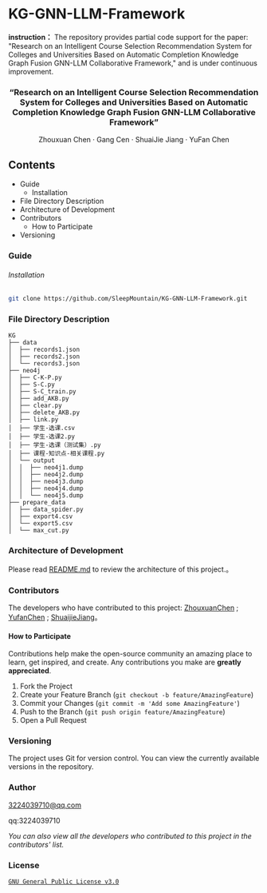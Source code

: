 # KG-GNN-LLM-Framework

**instruction：** The repository provides partial code support for the paper: "Research on an Intelligent Course Selection Recommendation System for Colleges and Universities Based on Automatic Completion Knowledge Graph Fusion GNN-LLM Collaborative Framework," and is under continuous improvement.

  <h3 align="center">“Research on an Intelligent Course Selection Recommendation System for Colleges and Universities Based on Automatic Completion Knowledge Graph Fusion GNN-LLM Collaborative Framework”</h3>
  <p align="center">
   Zhouxuan Chen · Gang Cen · ShuaiJie Jiang · YuFan Chen 
    <br />
  </p>



## Contents

- Guide
  - Installation
- File Directory Description
- Architecture of Development
- Contributors
  - How to Participate
- Versioning

### Guide

###### Installation

```sh
git clone https://github.com/SleepMountain/KG-GNN-LLM-Framework.git
```



### File Directory Description

```
KG 
├── data
│  ├── records1.json
│  ├── records2.json
│  └── records3.json
├── neo4j
│  ├── C-K-P.py
│  ├── S-C.py
│  ├── S-C_train.py
│  ├── add_AKB.py
│  ├── clear.py
│  ├── delete_AKB.py
│  ├── link.py
│  ├── 学生-选课.csv
│  ├── 学生-选课2.py
│  ├── 学生-选课（测试集）.py
│  ├── 课程-知识点-相关课程.py
│  └── output
│  │  ├── neo4j1.dump
│  │  ├── neo4j2.dump
│  │  ├── neo4j3.dump
│  │  ├── neo4j4.dump
│  │  └── neo4j5.dump
├── prepare_data
│  ├── data_spider.py
│  ├── export4.csv
│  └── export5.csv
│  └── max_cut.py
```



### Architecture of Development 

Please read [README.md](https://github.com/SleepMountain/KG-GNN-LLM-Framework/blob/main/README.md) to review the architecture of this project.。



### Contributors

The developers who have contributed to this project: [ZhouxuanChen](https://github.com/SleepMountain) ; [YufanChen](https://github.com/ChenYFan) ; [ShuaijieJiang](https://github.com/JackComputer553)。



#### How to Participate

Contributions help make the open-source community an amazing place to learn, get inspired, and create. Any contributions you make are **greatly appreciated**.


1. Fork the Project
2. Create your Feature Branch (`git checkout -b feature/AmazingFeature`)
3. Commit your Changes (`git commit -m 'Add some AmazingFeature'`)
4. Push to the Branch (`git push origin feature/AmazingFeature`)
5. Open a Pull Request



### Versioning

The project uses Git for version control. You can view the currently available versions in the repository.



### Author

3224039710@qq.com

qq:3224039710

 *You can also view all the developers who contributed to this project in the contributors' list.*


### License

[`GNU General Public License v3.0`](LICENSE)



